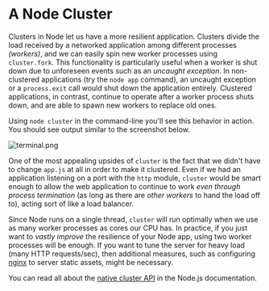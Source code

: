 # A Node Cluster

Clusters in Node let us have a more resilient application. Clusters divide the load received by a networked application among different processes _(workers)_, and we can easily spin new worker processes using `cluster.fork`. This functionality is particularly useful when a worker is shut down due to unforeseen events such as an _uncaught exception_. In non-clustered applications (try the `node app` command), an uncaught exception or a `process.exit` call would shut down the application entirely. Clustered applications, in contrast, continue to operate after a worker process shuts down, and are able to spawn new workers to replace old ones.

Using `node cluster` in the command-line you'll see this behavior in action. You should see output similar to the screenshot below.

![terminal.png][1]

One of the most appealing upsides of `cluster` is the fact that we didn't have to change `app.js` at all in order to make it clustered. Even if we had an application listening on a port with the `http` module, `cluster` would be smart enough to allow the web application to continue to work _even through process termination_ (as long as there are _other workers_ to hand the load off to), acting sort of like a load balancer.

Since Node runs on a single thread, `cluster` will run optimally when we use as many worker processes as cores our CPU has. In practice, if you just want to _vastly improve_ the resilience of your Node app, using two worker processes will be enough. If you want to tune the server for heavy load (many HTTP requests/sec), then additional measures, such as configuring [nginx](http://nginx.com/) to server static assets, might be necessary.

You can read all about the [native cluster API](http://nodejs.org/api/cluster.html) in the Node.js documentation.

  [1]: http://i.imgur.com/DOQcTRb.png "Cluster restarting worker processes"
